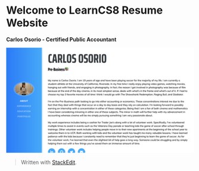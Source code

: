 
# Welcome to LearnCS8 Resume Website

**Carlos Osorio - Certified Public Accountant**

![This is a screenshot of the first part of my website. As you can see it includes the profile picture along with the subdivisions](img/screenshot.png)

> Written with [StackEdit](https://stackedit.io/).
